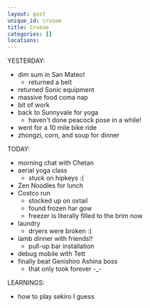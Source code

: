 ```yaml
---
layout: post
unique_id: crusoe
title: Crusoe
categories: []
locations: 
---
```


YESTERDAY:
* dim sum in San Mateo!
  * returned a belt
* returned Sonic equipment
* massive food coma nap
* bit of work
* back to Sunnyvale for yoga
  * haven't done peacock pose in a while!
* went for a 10 mile bike ride
* zhongzi, corn, and soup for dinner

TODAY:
* morning chat with Chetan
* aerial yoga class
  * stuck on hipkeys :(
* Zen Noodles for lunch
* Costco run
  * stocked up on oxtail
  * found frozen har gow
  * freezer is literally filled to the brim now
* laundry
  * dryers were broken :(
* lamb dinner with friends!!
  * pull-up bar installation
* debug mobile with Tett
* finally beat Genishiro Ashina boss
  * that only took forever -_-

LEARNINGS:
* how to play sekiro I guess
